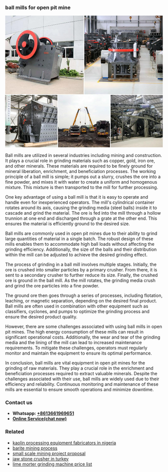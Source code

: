 <h3>ball mills for open pit mine</h3><img src='1704791239.jpg' alt=''><p>Ball mills are utilized in several industries including mining and construction. It plays a crucial role in grinding materials such as copper, gold, iron ore, and other minerals. These materials are required to be finely ground for mineral liberation, enrichment, and beneficiation processes. The working principle of a ball mill is simple; it pumps out a slurry, crushes the ore into a fine powder, and mixes it with water to create a uniform and homogenous mixture. This mixture is then transported to the mill for further processing.</p><p>One key advantage of using a ball mill is that it is easy to operate and handle even for inexperienced operators. The mill's cylindrical container rotates around its axis, causing the grinding media (steel balls) inside it to cascade and grind the material. The ore is fed into the mill through a hollow trunnion at one end and discharged through a grate at the other end. This ensures the material is efficiently ground to the desired size.</p><p>Ball mills are commonly used in open pit mines due to their ability to grind large quantities of material in a single batch. The robust design of these mills enables them to accommodate high ball loads without affecting the grinding efficiency. Additionally, the size of the balls and their distribution within the mill can be adjusted to achieve the desired grinding effect.</p><p>The process of grinding in a ball mill involves multiple stages. Initially, the ore is crushed into smaller particles by a primary crusher. From there, it is sent to a secondary crusher to further reduce its size. Finally, the crushed ore is ground in the ball mill. As the mill rotates, the grinding media crush and grind the ore particles into a fine powder.</p><p>The ground ore then goes through a series of processes, including flotation, leaching, or magnetic separation, depending on the desired final product. Ball mills are often used in combination with other equipment such as classifiers, cyclones, and pumps to optimize the grinding process and ensure the desired product quality.</p><p>However, there are some challenges associated with using ball mills in open pit mines. The high energy consumption of these mills can result in significant operational costs. Additionally, the wear and tear of the grinding media and the lining of the mill can lead to increased maintenance requirements. To mitigate these challenges, operators must regularly monitor and maintain the equipment to ensure its optimal performance.</p><p>In conclusion, ball mills are vital equipment in open pit mines for the grinding of raw materials. They play a crucial role in the enrichment and beneficiation processes required to extract valuable minerals. Despite the challenges associated with their use, ball mills are widely used due to their efficiency and reliability. Continuous monitoring and maintenance of these mills are essential to ensure smooth operations and minimize downtime.</p><h3>Contact us</h3><ul><li><strong>Whatsapp:&nbsp;<a href="https://wa.me/8613661969651">+8613661969651</a></strong></li><li><a href="https://swt.shibang-china.com/?git&amp;zhl&amp;ball mills for open pit mine"><strong>Online Service(chat now)</strong></a></li></ul><h3>Related</h3><ul><li><a href='kaolin processing equipment fabricators in nigeria.md'>kaolin processing equipment fabricators in nigeria</a></li><li><a href='barite mining process.md'>barite mining process</a></li><li><a href='small scale mining project proposal.md'>small scale mining project proposal</a></li><li><a href='jaw stone crusher in turkey.md'>jaw stone crusher in turkey</a></li><li><a href='lime morter grinding machine price list.md'>lime morter grinding machine price list</a></li></ul>